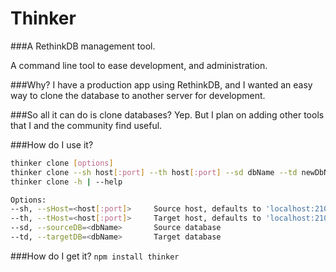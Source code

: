 Thinker
=======

###A RethinkDB management tool.

A command line tool to ease development, and administration.

###Why?
I have a production app using RethinkDB, and I wanted an easy way to clone the database to another server for development.

###So all it can do is clone databases?
Yep. But I plan on adding other tools that I and the community find useful.

###How do I use it?
````bash
thinker clone [options]
thinker clone --sh host[:port] --th host[:port] --sd dbName --td newDbName
thinker clone -h | --help

Options:
--sh, --sHost=<host[:port]>     Source host, defaults to 'localhost:21015'
--th, --tHost=<host[:port]>     Target host, defaults to 'localhost:21015'
--sd, --sourceDB=<dbName>       Source database
--td, --targetDB=<dbName>       Target database
````

###How do I get it?
`npm install thinker`
